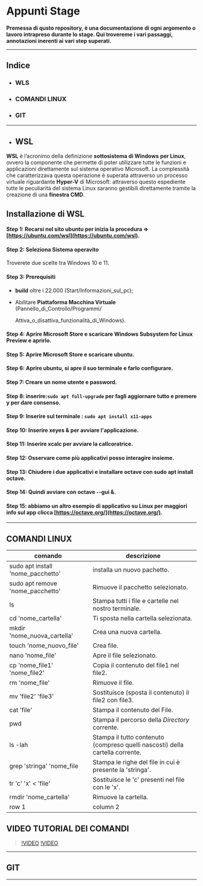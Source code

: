 # Appunti Stage

**Premessa di qusto repository, è una documentazione di ogni argomento o lavoro intrapreso durante lo stage.
Qui trovereme i vari passaggi, annotazioni inerenti ai vari step superati.**


----
## Indice
- ### WLS
- ### COMANDI LINUX
- ### GIT
----
- ## WSL

**WSL** è l’acronimo della definizione **sottosistema di Windows**  **per Linux**, ovvero la componente che permette di poter utilizzare tutte le funzioni e applicazioni direttamente sul sistema operativo Microsoft. La complessità che caratterizzava questa operazione è superata attraverso un processo virtuale riguardante **Hyper-V** di Microsoft: attraverso questo espediente tutte le peculiarità del sistema Linux saranno gestibili direttamente tramite la creazione di una **finestra CMD**.


## Installazione di WSL
#### Step 1: Recarsi nel sito ubuntu per inizia la procedura => [https://ubuntu.com/wsl](https://ubuntu.com/wsl).


#### Step 2: Seleziona Sistema operavito

Troverete due scelte tra Windows 10 e 11.

#### Step 3: Prerequisiti 

- **build** oltre i 22.000  (Start/Informazioni_sul_pc);

- Abilitare **Piattaforma Macchina Virtuale** (Pannello_di_Controllo/Programmi/
  
  Attiva_o_disattiva_funzionalità_di_Windows).
		
#### Step 4: Aprire **Microsoft Store** e scaricare **Windows Subsystem for Linux Preview** e aprirlo.

#### Step 5: Aprire **Microsoft Store** e scaricare **ubuntu**.

#### Step 6: Aprire **ubuntu**, si apre il suo terminale e farlo configurare.

#### Step 7: Creare un nome utente e password.

#### Step 8: inserire:``` sudo apt full-upgrade ``` per fagli aggiornare tutto e premere **y** per dare consenso.

#### Step 9: Inserire sul terminale : ``` sudo apt install x11-apps ```

#### Step 10: Inserire **xeyes &** per  avviare l'applicazione.

#### Step 11: Inserire **xcalc** per avviare la callcoratrice.

#### Step 12: Osservare come più applicativi posso interagire insieme.

#### Step 13: Chiudere i due applicativi e installare **octave** con **sudo apt install octave**.

#### Step 14: Quindi avviare con **octave --gui &**.

#### Step 15: abbiamo un altro esempio di applicativo su Linux per maggiori info sul app clicca [https://octave.org/](https://octave.org/).

----
## COMANDI LINUX

| comando | descrizione |
|--- |--- |
| sudo apt install 'nome_pacchetto' | installa un nuovo pachetto. |
| sudo apt remove 'nome_pacchetto' | Rimuove il pacchetto selezionato. |
| ls | Stampa tutti i file e cartelle nel nostro terminale. |
| cd 'nome_cartella' | Ti sposta nella cartella selezionata. |
| mkdir 'nome_nuova_cartella'| Crea una nuova cartella. |
| touch 'nome_nuovo_file'| Crea file. |
| nano 'nome_file' | Apre il file selezionato. |
| cp 'nome_file1' 'nome_file2' | Copia il contenuto del file1 nel file2. |
| rm 'nome_file' | Rimuove il file. |
| mv 'file2' 'file3' | Sostituisce (sposta il contenuto) il file2 con file3.  |
| cat 'file' | Stampa il contenuto del File. |
| pwd | Stampa il percorso della *Directory* corrente. |
| ls -lah | Stampa il tutto contenuto (compreso quelli nascosti) della cartella corrente. |
| grep 'stringa' 'nome_file | Stampa le righe del file in cui è presente la 'stringa'. |
| tr 'c' 'x' < 'file' | Sostituisce le 'c' presenti nel file con le 'x'. |
| rmdir 'nome_cartella' | Rimuove la cartella. |
| row 1 | column 2 |

## VIDEO TUTORIAL DEI COMANDI

>[!VIDEO](https://www.youtube.com/watch?v=ROjZy1WbCIA)
>[!VIDEO](https://youtu.be/ROjZy1WbCIA)

----
##  GIT
----




 
